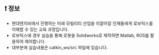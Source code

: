 ## ❗️ 정보

- 현대엔지비에서 진행하는 미래 모빌리티 산업을 이끌어갈 인재들에게 로보틱스를 이해할 수 있는 교육 과정입니다.
- 로보틱스에 경우 실습을 통해 로봇을 Solidworks로 제작하면 Matlab, ROS를 활용하여 제어합니다.
- 대부분에 실습내용은 catkin_ws/src 파일에 있습니다.
